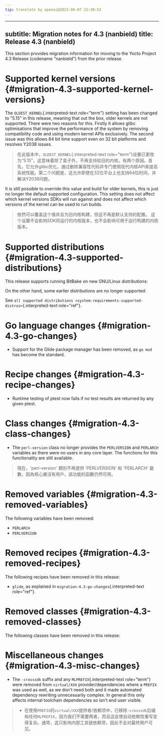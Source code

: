 ```yaml
---
tip: translate by openai@2023-06-07 22:30:53
...
```

---
subtitle: Migration notes for 4.3 (nanbield)
title: Release 4.3 (nanbield)
---
This section provides migration information for moving to the Yocto Project 4.3 Release (codename \"nanbield\") from the prior release.

# Supported kernel versions {#migration-4.3-supported-kernel-versions}


The `OLDEST_KERNEL`{.interpreted-text role="term"} setting has been changed to \"5.15\" in this release, meaning that out the box, older kernels are not supported. There were two reasons for this. Firstly it allows glibc optimisations that improve the performance of the system by removing compatibility code and using modern kernel APIs exclusively. The second issue was this allows 64 bit time support even on 32 bit platforms and resolves Y2038 issues.

> 在此版本中，`OLDEST_KERNEL`{.interpreted-text role="term"}设置已更改为“5.15”，这意味着除了盒子外，不再支持较旧的内核。有两个原因。首先，它允许glibc优化，通过删除兼容性代码并专门使用现代内核API来提高系统性能。第二个问题是，这允许即使在32位平台上也支持64位时间，并解决Y2038问题。


It is still possible to override this value and build for older kernels, this is just no longer the default supported configuration. This setting does not affect which kernel versions SDKs will run against and does not affect which versions of the kernel can be used to run builds.

> 依然可以覆盖这个值并且为旧内核构建，但这不再是默认支持的配置。 这个设置不会影响SDK将运行的内核版本，也不会影响可用于运行构建的内核版本。

# Supported distributions {#migration-4.3-supported-distributions}

This release supports running BitBake on new GNU/Linux distributions:

On the other hand, some earlier distributions are no longer supported:

See `all supported distributions <system-requirements-supported-distros>`{.interpreted-text role="ref"}.

# Go language changes {#migration-4.3-go-changes}

- Support for the Glide package manager has been removed, as `go mod` has become the standard.

# Recipe changes {#migration-4.3-recipe-changes}

- Runtime testing of ptest now fails if no test results are returned by any given ptest.

# Class changes {#migration-4.3-class-changes}


- The `perl-version` class no longer provides the `PERLVERSION` and `PERLARCH` variables as there were no users in any core layer. The functions for this functionality are still available.

> 現在，'perl-version' 類別不再提供 'PERLVERSION' 和 'PERLARCH' 變數，因為核心層沒有用戶。該功能的函數仍然可用。

# Removed variables {#migration-4.3-removed-variables}

The following variables have been removed:

- `PERLARCH`
- `PERLVERSION`

# Removed recipes {#migration-4.3-removed-recipes}

The following recipes have been removed in this release:

- `glide`, as explained in `migration-4.3-go-changes`{.interpreted-text role="ref"}.

# Removed classes {#migration-4.3-removed-classes}

The following classes have been removed in this release:

# Miscellaneous changes {#migration-4.3-misc-changes}


- The `-crosssdk` suffix and any `MLPREFIX`{.interpreted-text role="term"} were removed from `virtual/XXX` provider/dependencies where a `PREFIX` was used as well, as we don\'t need both and it made automated dependency rewriting unnecessarily complex. In general this only affects internal toolchain dependencies so isn\'t end user visible.

> - 在使用`PREFIX`的`virtual/XXX`提供者/依赖项中，已移除`-crosssdk`后缀和任何`MLPREFIX`，因为我们不需要两者，而且这会使自动依赖性重写变得复杂。通常，这只影响内部工具链依赖项，因此不会对最终用户可见。
